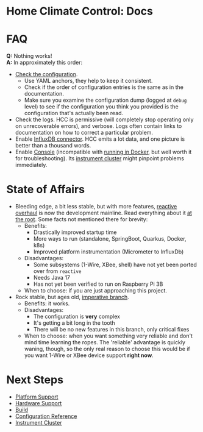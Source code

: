 Home Climate Control: Docs
==

# FAQ

**Q:** Nothing works!  
**A:** In approximately this order:

* [Check the configuration](./configuration/index.md).
  * Use YAML anchors, they help to keep it consistent.
  * Check if the order of configuration entries is the same as in the documentation.
  * Make sure you examine the configuration dump (logged at `debug` level) to see if the configuration you think you provided is the configuration that's actually been read.
* Check the logs. HCC is permissive (will completely stop operating only on unrecoverable errors), and verbose. Logs often contain links to documentation on how to correct a particular problem.
* Enable [InfluxDB connector](./configuration/influx.md). HCC emits a lot data, and one picture is better than a thousand words.
* Enable [Console](./configuration/console.md) (incompatible with [running in Docker](./build/index.md#docker), but well worth it for troubleshooting). Its [instrument cluster](./instrument-cluster/index.md) might pinpoint problems immediately.

# State of Affairs
* Bleeding edge, a bit less stable, but with more features, [reactive overhaul](https://github.com/home-climate-control/dz/milestone/12) is now the development mainline. Read everything about it [at the root](../README.md). Some facts not mentioned there for brevity:
    * Benefits:
        * Drastically improved startup time
        * More ways to run (standalone, SpringBoot, Quarkus, Docker, k8s)
        * Improved platform instrumentation (Micrometer to InfluxDb)
  * Disadvantages:
      * Some subsystems (1-Wire, XBee, shell) have not yet been ported over from `reactive`
      * Needs Java 17
      * Has not yet been verified to run on Raspberry Pi 3B
  * When to choose: if you are just approaching this project.
* Rock stable, but ages old, [imperative branch](https://github.com/home-climate-control/dz/tree/last-imperative-maintenance).
    * Benefits: it works.
    * Disadvantages:
        * The configuration is **very** complex
        * It's getting a bit long in the tooth
        * There will be no new features in this branch, only critical fixes
    * When to choose: when you want something very reliable and don't mind time learning the ropes. The 'reliable' advantage is quickly waning, though, so the only real reason to choose this would be if you want 1-Wire or XBee device support **right now**.

# Next Steps
* [Platform Support](./platform.md)
* [Hardware Support](hardware/index.md)
* [Build](./build/index.md)
* [Configuration Reference](./configuration/index.md)
* [Instrument Cluster](./instrument-cluster/index.md)
